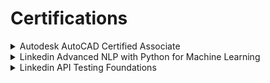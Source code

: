 # Certifications


<details>
<summary>  Autodesk AutoCAD Certified Associate  </summary>
<br/>
 
![image](https://user-images.githubusercontent.com/11299574/135727471-e1bd50a4-dbe4-463f-becb-46748c88a458.png)
 
---
</details>


<details>
<summary>  Linkedin Advanced NLP with Python for Machine Learning  </summary>
<br/>
 
![image](https://user-images.githubusercontent.com/11299574/135727558-1d16e040-e7a7-4255-9711-1676e34755e7.png)
 
---
</details>


<details>
<summary>  Linkedin API Testing Foundations  </summary>
<br/>
 
![image](https://user-images.githubusercontent.com/11299574/135727641-405ba402-1297-4570-897e-03ec7cf2088b.png)
 
---
</details>

